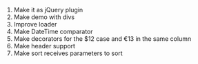 1. Make it as jQuery plugin
2. Make demo with divs
3. Improve loader
4. Make DateTime comparator
5. Make decorators for the $12 case and €13 in the same column
6. Make header support
7. Make sort receives parameters to sort